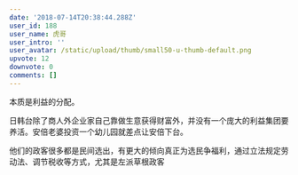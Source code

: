 ```yaml
---
date: '2018-07-14T20:38:44.288Z'
user_id: 188
user_name: 虎哥
user_intro: ''
user_avatar: /static/upload/thumb/small50-u-thumb-default.png
upvote: 12
downvote: 0
comments: []
---
```


本质是利益的分配。

日韩台除了商人外企业家自己靠做生意获得财富外，并没有一个庞大的利益集团要养活。安倍老婆投资一个幼儿园就差点让安倍下台。

他们的政客很多都是民间选出，有更大的倾向真正为选民争福利，通过立法规定劳动法、调节税收等方式，尤其是左派草根政客
